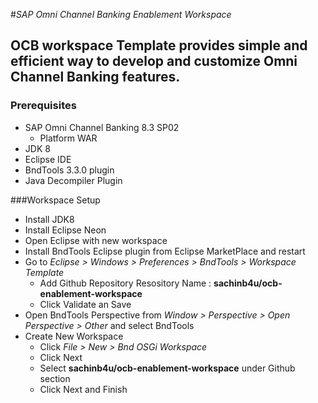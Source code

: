 #*SAP Omni Channel Banking Enablement Workspace*

## OCB workspace Template provides simple and efficient way to develop and customize Omni Channel Banking features.

###  Prerequisites

- SAP Omni Channel Banking 8.3 SP02
    - Platform WAR
- JDK 8
- Eclipse IDE
- BndTools 3.3.0 plugin
- Java Decompiler Plugin

###Workspace Setup

- Install JDK8
- Install Eclipse Neon
- Open Eclipse with new workspace
- Install BndTools Eclipse plugin from Eclipse MarketPlace and restart 
- Go to _Eclipse > Windows > Preferences > BndTools > Workspace Template_
    - Add Github Repository Resository Name : **sachinb4u/ocb-enablement-workspace**
    - Click Validate an Save
- Open BndTools Perspective from _Window > Perspective > Open Perspective > Other_ and select BndTools
- Create New Workspace
    - Click _File > New > Bnd OSGi Workspace_
    - Click Next
    - Select **sachinb4u/ocb-enablement-workspace** under Github section
    - Click Next and Finish

    
